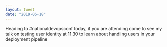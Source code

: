 ```yaml
---
layout: tweet
date: "2019-06-18"
---
```


Heading to #nationaldevopsconf today, if you are attending come to see my talk on testing user identity at 11.30 to learn about handling users in your deployment pipeline
